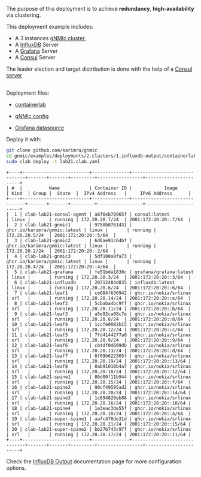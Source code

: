 The purpose of this deployment is to achieve __redundancy__, __high-availability__ via clustering.

This deployment example includes:

- A 3 instances [gNMIc cluster](../../../user_guide/HA.md),
- A [InfluxDB](https://www.influxdata.com/) Server 
- A [Grafana](https://grafana.com/docs/) Server
- A [Consul](https://www.consul.io/docs/intro) Server

The leader election and target distribution is done with the help of a [Consul server](https://www.consul.io/docs/intro)

<div class="mxgraph" style="max-width:100%;border:1px solid transparent;margin:0 auto; display:block;" data-mxgraph="{&quot;page&quot;:0,&quot;zoom&quot;:1.4,&quot;highlight&quot;:&quot;#0000ff&quot;,&quot;nav&quot;:true,&quot;check-visible-state&quot;:true,&quot;resize&quot;:true,&quot;url&quot;:&quot;https://raw.githubusercontent.com/karimra/gnmic/diagrams/diagrams/clab_cluster_deployments&quot;}"></div>

<script type="text/javascript" src="https://cdn.jsdelivr.net/gh/hellt/drawio-js@main/embed2.js?&fetch=https%3A%2F%2Fraw.githubusercontent.com%2Fkarimra%2Fgnmic%2Fdiagrams%2Fclab_cluster_deployments" async></script>


Deployment files:

- [containerlab](https://github.com/karimra/gnmic/blob/main/examples/deployments/2.clusters/1.influxdb-output/containerlab/lab21.clab.yaml)

- [gNMIc config](https://github.com/karimra/gnmic/blob/main/examples/deployments/2.clusters/1.influxdb-output/containerlab/gnmic.yaml)

- [Grafana datasource](https://github.com/karimra/gnmic/blob/main/examples/deployments/2.clusters/1.influxdb-output/containerlab/grafana/datasources/datasource.yaml)

Deploy it with:

```bash
git clone github.com/karimra/gnmic
cd gnmic/examples/deployments/2.clusters/1.influxdb-output/containerlab
sudo clab deploy -t lab21.clab.yaml
```

```text
+----+-------------------------+--------------+------------------------------+-------+-------+---------+-----------------+-----------------------+
| #  |          Name           | Container ID |            Image             | Kind  | Group |  State  |  IPv4 Address   |     IPv6 Address      |
+----+-------------------------+--------------+------------------------------+-------+-------+---------+-----------------+-----------------------+
|  1 | clab-lab21-consul-agent | a6f6eb70965f | consul:latest                | linux |       | running | 172.20.20.7/24  | 2001:172:20:20::7/64  |
|  2 | clab-lab21-gnmic1       | 9758b0761431 | ghcr.io/karimra/gnmic:latest | linux |       | running | 172.20.20.5/24  | 2001:172:20:20::5/64  |
|  3 | clab-lab21-gnmic2       | 6d6ae91c64bf | ghcr.io/karimra/gnmic:latest | linux |       | running | 172.20.20.2/24  | 2001:172:20:20::2/64  |
|  4 | clab-lab21-gnmic3       | 5df100a9fa73 | ghcr.io/karimra/gnmic:latest | linux |       | running | 172.20.20.4/24  | 2001:172:20:20::4/64  |
|  5 | clab-lab21-grafana      | fe51bda1830c | grafana/grafana:latest       | linux |       | running | 172.20.20.3/24  | 2001:172:20:20::3/64  |
|  6 | clab-lab21-influxdb     | 20712484d835 | influxdb:latest              | linux |       | running | 172.20.20.6/24  | 2001:172:20:20::6/64  |
|  7 | clab-lab21-leaf1        | ce084f636942 | ghcr.io/nokia/srlinux        | srl   |       | running | 172.20.20.14/24 | 2001:172:20:20::e/64  |
|  8 | clab-lab21-leaf2        | 5cbaba4bc9ff | ghcr.io/nokia/srlinux        | srl   |       | running | 172.20.20.11/24 | 2001:172:20:20::b/64  |
|  9 | clab-lab21-leaf3        | a5e92ca08c7e | ghcr.io/nokia/srlinux        | srl   |       | running | 172.20.20.8/24  | 2001:172:20:20::8/64  |
| 10 | clab-lab21-leaf4        | 1ccfe0082b15 | ghcr.io/nokia/srlinux        | srl   |       | running | 172.20.20.12/24 | 2001:172:20:20::c/64  |
| 11 | clab-lab21-leaf5        | 7fd4144277a0 | ghcr.io/nokia/srlinux        | srl   |       | running | 172.20.20.9/24  | 2001:172:20:20::9/64  |
| 12 | clab-lab21-leaf6        | cb4df0d609db | ghcr.io/nokia/srlinux        | srl   |       | running | 172.20.20.13/24 | 2001:172:20:20::d/64  |
| 13 | clab-lab21-leaf7        | 8f09b622365f | ghcr.io/nokia/srlinux        | srl   |       | running | 172.20.20.19/24 | 2001:172:20:20::13/64 |
| 14 | clab-lab21-leaf8        | 0ab91010b4a7 | ghcr.io/nokia/srlinux        | srl   |       | running | 172.20.20.18/24 | 2001:172:20:20::12/64 |
| 15 | clab-lab21-spine1       | 86d00f11b944 | ghcr.io/nokia/srlinux        | srl   |       | running | 172.20.20.15/24 | 2001:172:20:20::f/64  |
| 16 | clab-lab21-spine2       | 90cf49595ad2 | ghcr.io/nokia/srlinux        | srl   |       | running | 172.20.20.20/24 | 2001:172:20:20::14/64 |
| 17 | clab-lab21-spine3       | 1c694820eb88 | ghcr.io/nokia/srlinux        | srl   |       | running | 172.20.20.16/24 | 2001:172:20:20::10/64 |
| 18 | clab-lab21-spine4       | 1e3eac3de55f | ghcr.io/nokia/srlinux        | srl   |       | running | 172.20.20.10/24 | 2001:172:20:20::a/64  |
| 19 | clab-lab21-super-spine1 | aafc478de31d | ghcr.io/nokia/srlinux        | srl   |       | running | 172.20.20.21/24 | 2001:172:20:20::15/64 |
| 20 | clab-lab21-super-spine2 | bb27b743c97f | ghcr.io/nokia/srlinux        | srl   |       | running | 172.20.20.17/24 | 2001:172:20:20::11/64 |
+----+-------------------------+--------------+------------------------------+-------+-------+---------+-----------------+-----------------------+
```

Check the [InfluxDB Output](../../../user_guide/outputs/influxdb_output.md) documentation page for more configuration options.
